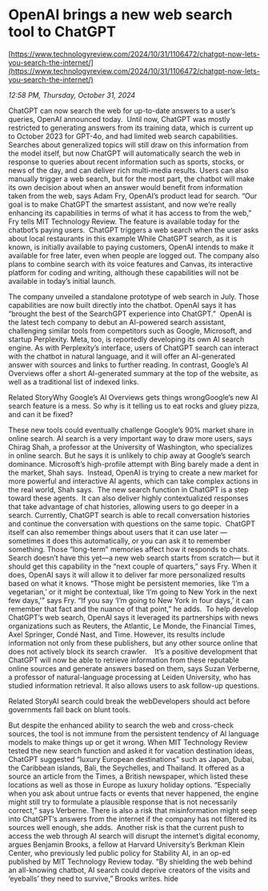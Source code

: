 # OpenAI brings a new web search tool to ChatGPT

[https://www.technologyreview.com/2024/10/31/1106472/chatgpt-now-lets-you-search-the-internet/](https://www.technologyreview.com/2024/10/31/1106472/chatgpt-now-lets-you-search-the-internet/)

*12:58 PM, Thursday, October 31, 2024*

ChatGPT can now search the web for up-to-date answers to a user’s queries, OpenAI announced today.  Until now, ChatGPT was mostly restricted to generating answers from its training data, which is current up to October 2023 for GPT-4o, and had limited web search capabilities. Searches about generalized topics will still draw on this information from the model itself, but now ChatGPT will automatically search the web in response to queries about recent information such as sports, stocks, or news of the day, and can deliver rich multi-media results. Users can also manually trigger a web search, but for the most part, the chatbot will make its own decision about when an answer would benefit from information taken from the web, says Adam Fry, OpenAI’s product lead for search.  “Our goal is to make ChatGPT the smartest assistant, and now we’re really enhancing its capabilities in terms of what it has access to from the web,” Fry tells MIT Technology Review. The feature is available today for the chatbot’s paying users.  ChatGPT triggers a web search when the user asks about local restaurants in this example While ChatGPT search, as it is known, is initially available to paying customers, OpenAI intends to make it available for free later, even when people are logged out. The company also plans to combine search with its voice features and Canvas, its interactive platform for coding and writing, although these capabilities will not be available in today’s initial launch.

The company unveiled a standalone prototype of web search in July. Those capabilities are now built directly into the chatbot. OpenAI says it has “brought the best of the SearchGPT experience into ChatGPT.”  OpenAI is the latest tech company to debut an AI-powered search assistant, challenging similar tools from competitors such as Google, Microsoft, and startup Perplexity. Meta, too, is reportedly developing its own AI search engine. As with Perplexity’s interface, users of ChatGPT search can interact with the chatbot in natural language, and it will offer an AI-generated answer with sources and links to further reading. In contrast, Google’s AI Overviews offer a short AI-generated summary at the top of the website, as well as a traditional list of indexed links.

Related StoryWhy Google’s AI Overviews gets things wrongGoogle’s new AI search feature is a mess. So why is it telling us to eat rocks and gluey pizza, and can it be fixed?

These new tools could eventually challenge Google’s 90% market share in online search. AI search is a very important way to draw more users, says Chirag Shah, a professor at the University of Washington, who specializes in online search. But he says it is unlikely to chip away at Google’s search dominance. Microsoft’s high-profile attempt with Bing barely made a dent in the market, Shah says.  Instead, OpenAI is trying to create a new market for more powerful and interactive AI agents, which can take complex actions in the real world, Shah says.  The new search function in ChatGPT is a step toward these agents.  It can also deliver highly contextualized responses that take advantage of chat histories, allowing users to go deeper in a search. Currently, ChatGPT search is able to recall conversation histories and continue the conversation with questions on the same topic.   ChatGPT itself can also remember things about users that it can use later —sometimes it does this automatically, or you can ask it to remember something. Those “long-term” memories affect how it responds to chats. Search doesn’t have this yet—a new web search starts from scratch— but it should get this capability in the “next couple of quarters,” says Fry. When it does, OpenAI says it will allow it to deliver far more personalized results based on what it knows. “Those might be persistent memories, like ‘I’m a vegetarian,’ or it might be contextual, like ‘I’m going to New York in the next few days,’” says Fry. “If you say ‘I’m going to New York in four days,’ it can remember that fact and the nuance of that point,” he adds.  To help develop ChatGPT’s web search, OpenAI says it leveraged its partnerships with news organizations such as Reuters, the Atlantic, Le Monde, the Financial Times, Axel Springer, Condé Nast, and Time. However, its results include information not only from these publishers, but any other source online that does not actively block its search crawler.    It’s a positive development that ChatGPT will now be able to retrieve information from these reputable online sources and generate answers based on them, says Suzan Verberne, a professor of natural-language processing at Leiden University, who has studied information retrieval. It also allows users to ask follow-up questions.

Related StoryAI search could break the webDevelopers should act before governments fall back on blunt tools.

But despite the enhanced ability to search the web and cross-check sources, the tool is not immune from the persistent tendency of AI language models to make things up or get it wrong. When MIT Technology Review tested the new search function and asked it for vacation destination ideas, ChatGPT suggested “luxury European destinations” such as Japan, Dubai, the Caribbean islands, Bali, the Seychelles, and Thailand. It offered as a source an article from the Times, a British newspaper, which listed these locations as well as those in Europe as luxury holiday options. “Especially when you ask about untrue facts or events that never happened, the engine might still try to formulate a plausible response that is not necessarily correct,” says Verberne. There is also a risk that misinformation might seep into ChatGPT’s answers from the internet if the company has not filtered its sources well enough, she adds.  Another risk is that the current push to access the web through AI search will disrupt the internet’s digital economy, argues Benjamin Brooks, a fellow at Harvard University’s Berkman Klein Center, who previously led public policy for Stability AI, in an op-ed published by MIT Technology Review today. “By shielding the web behind an all-knowing chatbot, AI search could deprive creators of the visits and ‘eyeballs’ they need to survive,” Brooks writes.  hide

